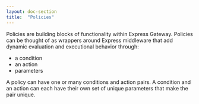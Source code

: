 ```yaml
---
layout: doc-section
title:  "Policies"
---
```

Policies are building blocks of functionality within Express Gateway. Policies can be thought of as wrappers around Express middleware that add dynamic evaluation and executional behavior through:
- a condition 
- an action
- parameters

A policy can have one or many conditions and action pairs.  A condition and an action can each have their own set of unique parameters that make the pair unique.
